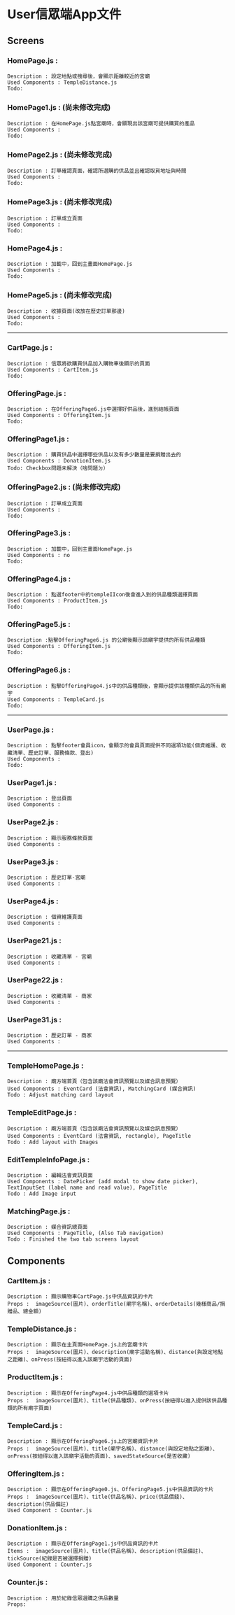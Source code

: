 
# User信眾端App文件
## Screens
### HomePage.js :
```
Description : 設定地點或搜尋後，會顯示距離較近的宮廟
Used Components : TempleDistance.js
Todo: 
```
### HomePage1.js : **(尚未修改完成)**
```
Description : 在HomePage.js點宮廟時，會顯現出該宮廟可提供購買的產品
Used Components :
Todo:
```
### HomePage2.js :  **(尚未修改完成)**
```
Description : 訂單確認頁面，確認所選購的供品並且確認取貨地址與時間
Used Components :
Todo:
```
### HomePage3.js :  **(尚未修改完成)**
```
Description : 訂單成立頁面
Used Components :
Todo:
```
### HomePage4.js :
```
Description : 加載中，回到主畫面HomePage.js
Used Components :
Todo:
```
### HomePage5.js :  **(尚未修改完成)**
```
Description : 收據頁面(改放在歷史訂單那邊)
Used Components :
Todo: 
```
---
### CartPage.js : 
```
Description : 信眾將欲購買供品加入購物車後顯示的頁面
Used Components : CartItem.js
Todo: 
```
### OfferingPage.js : 
```
Description : 在OfferingPage6.js中選擇好供品後，進到結帳頁面
Used Components : OfferingItem.js
Todo: 
```
### OfferingPage1.js :
```
Description : 購買供品中選擇哪些供品以及有多少數量是要捐贈出去的
Used Components : DonationItem.js
Todo: Checkbox問題未解決（啥問題ㄉ）
```
### OfferingPage2.js : **(尚未修改完成)**
```
Description : 訂單成立頁面
Used Components :
Todo: 
```
### OfferingPage3.js : 
```
Description : 加載中，回到主畫面HomePage.js
Used Components : no
Todo: 
```

### OfferingPage4.js : 
```
Description : 點選footer中的templeIIcon後會進入到的供品種類選擇頁面
Used Components : ProductItem.js
Todo: 
```
### OfferingPage5.js : 
```
Description :點擊OfferingPage6.js 的公廟後顯示該廟宇提供的所有供品種類
Used Components : OfferingItem.js
Todo: 
```
### OfferingPage6.js : 
```
Description : 點擊OfferingPage4.js中的供品種類後，會顯示提供該種類供品的所有廟宇
Used Components : TempleCard.js
Todo: 
```
---
### UserPage.js : 
```
Description : 點擊footer會員icon，會顯示的會員頁面提供不同選項功能(個資維護、收藏清單、歷史訂單、服務條款、登出)
Used Components :
Todo: 
```
### UserPage1.js : 
```
Description : 登出頁面
Used Components :
``` 
### UserPage2.js : 
```
Description : 顯示服務條款頁面
Used Components : 
```
### UserPage3.js : 
```
Description : 歷史訂單-宮廟
Used Components : 
```
### UserPage4.js :
```
Description : 個資維護頁面
Used Components : 
```
### UserPage21.js : 
```
Description : 收藏清單 - 宮廟
Used Components : 
```
### UserPage22.js : 
```
Description : 收藏清單 - 商家
Used Components : 
```
### UserPage31.js : 
```
Description : 歷史訂單 - 商家
Used Components : 
```
---
### TempleHomePage.js :
```
Description : 廟方端首頁（包含該廟法會資訊預覽以及媒合訊息預覽）
Used Components : EventCard (法會資訊), MatchingCard (媒合資訊)
Todo : Adjust matching card layout
```
### TempleEditPage.js :
```
Description : 廟方端首頁（包含該廟法會資訊預覽以及媒合訊息預覽）
Used Components : EventCard (法會資訊, rectangle), PageTitle
Todo : Add layout with Images 
```
### EditTempleInfoPage.js : 
```
Description : 編輯法會資訊頁面
Used Components : DatePicker (add modal to show date picker), TextInputSet (label name and read value), PageTitle
Todo : Add Image input
```
### MatchingPage.js : 
```
Description : 媒合資訊總頁面
Used Components : PageTitle, (Also Tab navigation)
Todo : Finished the two tab screens layout
```

## Components 
### CartItem.js :
```
Description : 顯示購物車CartPage.js中供品資訊的卡片
Props :  imageSource(圖片)、orderTitle(廟宇名稱)、orderDetails(幾樣商品/捐贈品、總金額)
```
### TempleDistance.js : 
```
Description : 顯示在主頁面HomePage.js上的宮廟卡片
Props :  imageSource(圖片)、description(廟宇活動名稱)、distance(與設定地點之距離)、onPress(按紐得以進入該廟宇活動的頁面)
```
### ProductItem.js : 
```
Description : 顯示在OfferingPage4.js中供品種類的選項卡片
Props :  imageSource(圖片)、title(供品種類)、onPress(按紐得以進入提供該供品種類的所有廟宇頁面)
```
### TempleCard.js : 
```
Description : 顯示在OfferingPage6.js上的宮廟資訊卡片
Props :  imageSource(圖片)、title(廟宇名稱)、distance(與設定地點之距離)、onPress(按紐得以進入該廟宇活動的頁面)、savedStateSource(是否收藏)
```
### OfferingItem.js : 
```
Description : 顯示在OfferingPage0.js、OfferingPage5.js中供品資訊的卡片
Props :  imageSource(圖片)、title(供品名稱)、price(供品價錢)、description(供品備註)
Used Component : Counter.js
```
### DonationItem.js : 
```
Description : 顯示在OfferingPage1.js中供品資訊的卡片
Items :  imageSource(圖片)、title(供品名稱)、description(供品備註)、tickSource(紀錄是否被選擇捐贈)
Used Component : Counter.js
```
### Counter.js : 
```
Description : 用於紀錄信眾選購之供品數量
Props:
```

